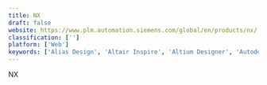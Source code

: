 ```yaml
---
title: NX
draft: false 
website: https://www.plm.automation.siemens.com/global/en/products/nx/
classification: ['']
platform: ['Web']
keywords: ['Alias Design', 'Altair Inspire', 'Altium Designer', 'Autodesk EAGLE', 'Autodesk Fusion 360', 'Blender', 'Catia', 'Creo Parametric', 'Fusion', 'Joinery.nyc', 'KeyCreator', 'LibreCAD', 'Live Home 3D for iOS', 'Maya', 'Onshape', 'Rhino', 'SketchUp', 'Solid Edge', 'SolidWorks', 'Unity']
---
```

NX